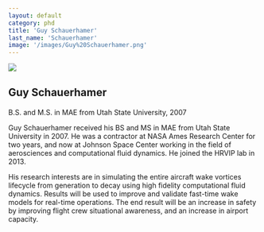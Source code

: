 ```yaml
---
layout: default
category: phd
title: 'Guy Schauerhamer'
last_name: 'Schauerhamer'
image: '/images/Guy%20Schauerhamer.png'
---
```


<img src="{{ page.image }}">

<h2 class="team-title">Guy Schauerhamer</h2>
<h4 class="team-position"></h4>
<p>B.S. and M.S. in MAE from Utah State University, 2007</p>
<p>Guy Schauerhamer received his BS and MS in MAE from Utah State University in 2007. He was a contractor at NASA Ames Research Center for two years, and now at Johnson Space Center working in the field of aerosciences and computational fluid dynamics. He joined the HRVIP lab in 2013.</p>
<p>His research interests are in simulating the entire aircraft wake vortices lifecycle from generation to decay using high fidelity computational fluid dynamics. Results will be used to improve and validate fast-time wake models for real-time operations. The end result will be an increase in safety by improving flight crew situational awareness, and an increase in airport capacity.</p>
<ul class="team-member-other-info"></ul>
